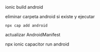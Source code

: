 ionic build android

eliminar carpeta android si existe
y ejecutar 

```
npx cap add android
```

actualizar AndroidManifest

npx ionic capacitor run android